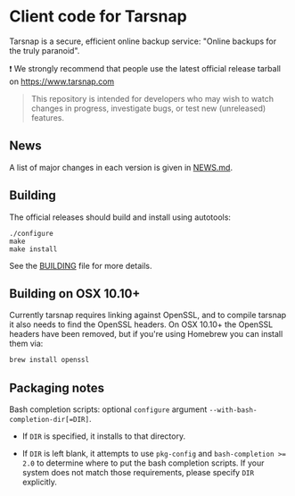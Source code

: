 Client code for Tarsnap
=======================

Tarsnap is a secure, efficient online backup service: "Online
backups for the truly paranoid".

:exclamation: We strongly recommend that people use the latest official
release tarball on https://www.tarsnap.com

> This repository is intended for developers who may wish to watch changes in
> progress, investigate bugs, or test new (unreleased) features.


News
----

A list of major changes in each version is given in [NEWS.md](NEWS.md).


Building
--------

The official releases should build and install using autotools:

    ./configure
    make
    make install

See the [BUILDING](BUILDING) file for more details.

Building on OSX 10.10+
----------------------

Currently tarsnap requires linking against OpenSSL, and to compile tarsnap it
also needs to find the OpenSSL headers. On OSX 10.10+ the OpenSSL headers have
been removed, but if you're using Homebrew you can install them via:

```sh
brew install openssl
```

Packaging notes
---------------

Bash completion scripts: optional `configure` argument
`--with-bash-completion-dir[=DIR]`.

* If `DIR` is specified, it installs to that directory.

* If `DIR` is left blank, it attempts to use `pkg-config` and
  `bash-completion >= 2.0` to determine where to put the bash
  completion scripts.  If your system does not match those
  requirements, please specify `DIR` explicitly.

